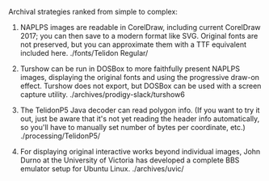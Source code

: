 Archival strategies ranked from simple to complex:

1. NAPLPS images are readable in CorelDraw, including current CorelDraw 2017;
you can then save to a modern format like SVG. Original fonts are not preserved,
but you can approximate them with a TTF equivalent included here.
./fonts/Telidon Regular/

2. Turshow can be run in DOSBox to more faithfully present NAPLPS images,
displaying the original fonts and using the progressive draw-on effect. Turshow
does not export, but DOSBox can be used with a screen capture utility.
./archives/prodigy-slack/turshow6

3. The TelidonP5 Java decoder can read polygon info. (If you want to try it out,
just be aware that it's not yet reading the header info automatically, so you'll
have to manually set number of bytes per coordinate, etc.)
./processing/TelidonP5/

4. For displaying original interactive works beyond individual images, John
Durno at the University of Victoria has developed a complete BBS emulator setup
for Ubuntu Linux.
./archives/uvic/